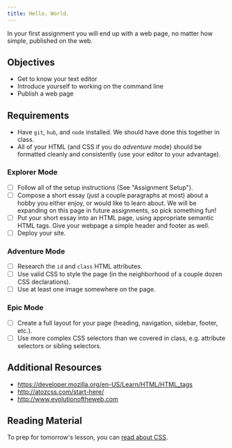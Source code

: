 ```yaml
---
title: Hello, World.
---
```


In your first assignment you will end up with a web page, no matter how simple, published on the web.

## Objectives

- Get to know your text editor
- Introduce yourself to working on the command line
- Publish a web page

## Requirements

- Have `git`, `hub`, and `node` installed. We should have done this together in class.
- All of your HTML (and CSS if you do _adventure_ mode) should be formatted cleanly and consistently
  (use your editor to your advantage).

### Explorer Mode

- [ ] Follow all of the setup instructions (See "Assignment Setup").
- [ ] Compose a short essay (just a couple paragraphs at most) about a hobby you either enjoy, or would like to learn
      about. We will be expanding on this page in future assignments, so pick something fun!
- [ ] Put your short essay into an HTML page, using appropriate semantic HTML tags. Give your webpage a simple header
      and footer as well.
- [ ] Deploy your site.

### Adventure Mode

- [ ] Research the `id` and `class` HTML attributes.
- [ ] Use valid CSS to style the page (in the neighborhood of a couple dozen CSS declarations).
- [ ] Use at least one image somewhere on the page.

### Epic Mode

- [ ] Create a full layout for your page (heading, navigation, sidebar, footer, etc.).
- [ ] Use more complex CSS selectors than we covered in class, e.g. attribute selectors or sibling selectors.

## Additional Resources

- https://developer.mozilla.org/en-US/Learn/HTML/HTML_tags
- http://atozcss.com/start-here/
- http://www.evolutionoftheweb.com

## Reading Material

To prep for tomorrow's lesson, you can [read about CSS](https://developer.mozilla.org/en-US/docs/Learn/CSS/Introduction_to_CSS).
